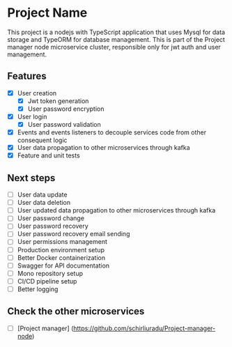 # Project Name

This project is a nodejs with TypeScript application that uses Mysql for data storage and TypeORM for database management.
This is part of the Project manager node microservice cluster, responsible only for jwt auth and user management. 

## Features 

- [x] User creation
  - [x] Jwt token generation
  - [x] User password encryption
  
- [x] User login
  - [x] User password validation

- [x] Events and events listeners to decouple services code from other consequent logic 
- [x] User data propagation to other microservices through kafka
- [x] Feature and unit tests 

## Next steps 

- [ ] User data update
- [ ] User data deletion
- [ ] User updated data propagation to other microservices through kafka
- [ ] User password change 
- [ ] User password recovery
- [ ] User password recovery email sending
- [ ] User permissions management
- [ ] Production environment setup
- [ ] Better Docker containerization
- [ ] Swagger for API documentation
- [ ] Mono repository setup
- [ ] CI/CD pipeline setup
- [ ] Better logging

## Check the other microservices

- [ ] [Project manager] (https://github.com/schirliuradu/Project-manager-node)